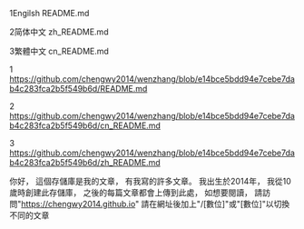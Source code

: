 1Engilsh README.md

2简体中文 zh_README.md

3繁體中文 cn_README.md

1 https://github.com/chengwy2014/wenzhang/blob/e14bce5bdd94e7cebe7dab4c283fca2b5f549b6d/README.md

2 https://github.com/chengwy2014/wenzhang/blob/e14bce5bdd94e7cebe7dab4c283fca2b5f549b6d/cn_README.md

3 https://github.com/chengwy2014/wenzhang/blob/e14bce5bdd94e7cebe7dab4c283fca2b5f549b6d/zh_README.md



你好，
這個存儲庫是我的文章，
有我寫的許多文章。
我出生於2014年，
我從10歲時創建此存儲庫，
之後的每篇文章都會上傳到此處，
如想要閱讀，
請訪問"https://chengwy2014.github.io"
請在網址後加上"/[數位]"或"[數位]"以切換不同的文章
